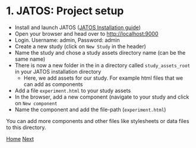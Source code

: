 # 1. JATOS: Project setup
- Install and launch JATOS ([JATOS Installation guide](https://www.jatos.org/Installation.html))
- Open your browser and head over to [http://localhost:9000](http://localhost:9000)
- Login. Username: admin, Password: admin
- Create a new study (click on `New Study` in the header)
- Name the study and chose a study assets directory name (can be the same name)
- There is now a new folder in the in a directory called `study_assets_root` in your JATOS installation directory
  - Here, we add assets for our study. For example html files that we can add as components
- Add a file `experiment.html` to your study assets
- In the browser, add a new component (navigate to your study and click on `New component`
- Name the component and add the file-path (`experiment.html`)

You can add more components and other files like stylesheets or data files to this directory.

[Home](index.html) [Next](singleStroopTrial.html)

